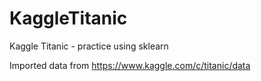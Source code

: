 # KaggleTitanic
Kaggle Titanic - practice using sklearn


Imported data from https://www.kaggle.com/c/titanic/data
